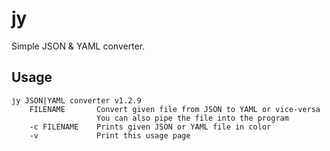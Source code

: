 # jy
Simple JSON & YAML converter.

## Usage
```
jy JSON|YAML converter v1.2.9
    FILENAME       Convert given file from JSON to YAML or vice-versa
                   You can also pipe the file into the program
    -c FILENAME    Prints given JSON or YAML file in color
    -v             Print this usage page
```
